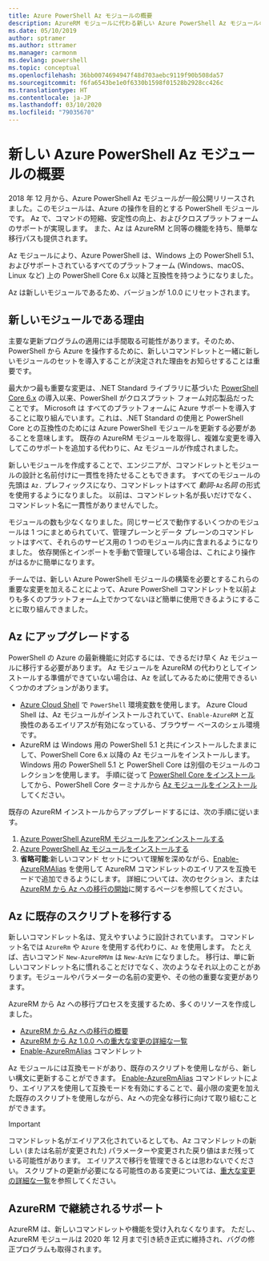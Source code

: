 ```yaml
---
title: Azure PowerShell Az モジュールの概要
description: AzureRM モジュールに代わる新しい Azure PowerShell Az モジュールの概要。
ms.date: 05/10/2019
author: sptramer
ms.author: sttramer
ms.manager: carmonm
ms.devlang: powershell
ms.topic: conceptual
ms.openlocfilehash: 36bb0074694947f48d703aebc9119f90b508da57
ms.sourcegitcommit: f6fa6543be1e0f6330b1598f01528b2928cc426c
ms.translationtype: HT
ms.contentlocale: ja-JP
ms.lasthandoff: 03/10/2020
ms.locfileid: "79035670"
---
```

# <a name="introducing-the-new-azure-powershell-az-module"></a>新しい Azure PowerShell Az モジュールの概要

2018 年 12 月から、Azure PowerShell Az モジュールが一般公開リリースされました。このモジュールは、Azure の操作を目的とする PowerShell モジュールです。 Az で、コマンドの短縮、安定性の向上、およびクロスプラットフォームのサポートが実現します。 また、Az は AzureRM と同等の機能を持ち、簡単な移行パスも提供されます。

Az モジュールにより、Azure PowerShell は、Windows 上の PowerShell 5.1、およびサポートされているすべてのプラットフォーム (Windows、macOS、Linux など) 上の PowerShell Core 6.x 以降と互換性を持つようになりました。

Az は新しいモジュールであるため、バージョンが 1.0.0 にリセットされます。

## <a name="why-a-new-module"></a>新しいモジュールである理由

主要な更新プログラムの適用には手間取る可能性があります。そのため、PowerShell から Azure を操作するために、新しいコマンドレットと一緒に新しいモジュールのセットを導入することが決定された理由をお知らせすることは重要です。

最大かつ最も重要な変更は、.NET Standard ライブラリに基づいた [PowerShell Core 6.x](/powershell/scripting/overview) の導入以来、PowerShell がクロスプラット フォーム対応製品だったことです。
Microsoft は すべてのプラットフォームに Azure サポートを導入することに取り組んでいます。これは、.NET Standard の使用と PowerShell Core との互換性のためには Azure PowerShell モジュールを更新する必要があることを意味します。 既存の AzureRM モジュールを取得し、複雑な変更を導入してこのサポートを追加する代わりに、Az モジュールが作成されました。

新しいモジュールを作成することで、エンジニアが、コマンドレットとモジュールの設計と名前付けに一貫性を持たせることもできます。 すべてのモジュールの先頭は `Az.` プレフィックスになり、コマンドレットはすべて _動詞_-`Az`_名詞_ の形式を使用するようになりました。 以前は、コマンドレット名が長いだけでなく、コマンドレット名に一貫性がありませんでした。

モジュールの数も少なくなりました。同じサービスで動作するいくつかのモジュールは 1 つにまとめられていて、管理プレーンとデータ プレーンのコマンドレットはすべて、それらのサービス用の 1 つのモジュール内に含まれるようになりました。 依存関係とインポートを手動で管理している場合は、これにより操作がはるかに簡単になります。

チームでは、新しい Azure PowerShell モジュールの構築を必要とするこれらの重要な変更を加えることによって、Azure PowerShell コマンドレットを以前よりも多くのプラットフォーム上でかつてないほど簡単に使用できるようにすることに取り組んできました。

## <a name="upgrade-to-az"></a>Az にアップグレードする

PowerShell の Azure の最新機能に対応するには、できるだけ早く Az モジュールに移行する必要があります。 Az モジュールを AzureRM の代わりとしてインストールする準備ができていない場合は、Az を試してみるために使用できるいくつかのオプションがあります。

* [Azure Cloud Shell](https://docs.microsoft.com/azure/cloud-shell/overview) で `PowerShell` 環境変数を使用します。
  Azure Cloud Shell は、Az モジュールがインストールされていて、`Enable-AzureRM` と互換性のあるエイリアスが有効になっている、ブラウザー ベースのシェル環境です。
* AzureRM は Windows 用の PowerShell 5.1 と共にインストールしたままにして、PowerShell Core 6.x 以降の Az モジュールをインストールします。 Windows 用の PowerShell 5.1 と PowerShell Core は別個のモジュールのコレクションを使用します。 手順に従って [PowerShell Core をインストール](/powershell/scripting/install/installing-powershell-core-on-windows)してから、PowerShell Core ターミナルから [Az モジュールをインストール](install-az-ps.md)してください。

既存の AzureRM インストールからアップグレードするには、次の手順に従います。

1. [Azure PowerShell AzureRM モジュールをアンインストールする](/powershell/azure/uninstall-az-ps#uninstall-the-azurerm-module)
2. [Azure PowerShell Az モジュールをインストールする](install-az-ps.md)
3. __省略可能__:新しいコマンド セットについて理解を深めながら、[Enable-AzureRMAlias](/powershell/module/az.accounts/enable-azurermalias) を使用して AzureRM コマンドレットのエイリアスを互換モードで追加できるようにします。 詳細については、次のセクション、または [AzureRM から Az への移行の開始](migrate-from-azurerm-to-az.md)に関するページを参照してください。

## <a name="migrate-existing-scripts-to-az"></a>Az に既存のスクリプトを移行する

新しいコマンドレット名は、覚えやすいように設計されています。 コマンドレット名では `AzureRm` や `Azure` を使用する代わりに、`Az` を使用します。 たとえば、古いコマンド `New-AzureRMVm` は `New-AzVm` になりました。
移行は、単に新しいコマンドレット名に慣れることだけでなく、次のようなそれ以上のことがあります。モジュールやパラメーターの名前の変更や、その他の重要な変更があります。

AzureRM から Az への移行プロセスを支援するため、多くのリソースを作成しました。

* [AzureRM から Az への移行の概要](migrate-from-azurerm-to-az.md)
* [AzureRM から Az 1.0.0 への重大な変更の詳細な一覧](migrate-az-1.0.0.md)
* [Enable-AzureRmAlias](/powershell/module/az.accounts/enable-azurermalias) コマンドレット

Az モジュールには互換モードがあり、既存のスクリプトを使用しながら、新しい構文に更新することができます。 [Enable-AzureRmAlias](/powershell/module/az.accounts/enable-azurermalias) コマンドレットにより、エイリアスを使用して互換モードを有効にすることで、最小限の変更を加えた既存のスクリプトを使用しながら、Az への完全な移行に向けて取り組むことができます。

> [!IMPORTANT]
> コマンドレット名がエイリアス化されているとしても、Az コマンドレットの新しい (または名前が変更された) パラメーターや変更された戻り値はまだ残っている可能性があります。 エイリアスで移行を管理できるとは思わないでください。 スクリプトの更新が必要になる可能性のある変更については、[重大な変更の詳細な一覧](migrate-az-1.0.0.md)を参照してください。

## <a name="continued-support-for-azurerm"></a>AzureRM で継続されるサポート

AzureRM は、新しいコマンドレットや機能を受け入れなくなります。 ただし、AzureRM モジュールは 2020 年 12 月まで引き続き正式に維持され、バグの修正プログラムも取得されます。
